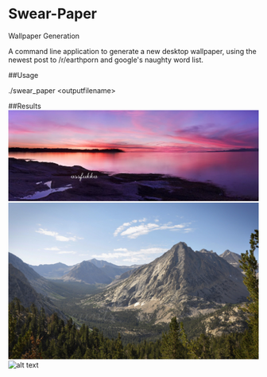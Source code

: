 # Swear-Paper
Wallpaper Generation

A command line application to generate a new desktop wallpaper, using the newest post to /r/earthporn and google's naughty word list.

##Usage

./swear_paper \<outputfilename>

##Results
![alt text](Results/assfukka.jpg "assfukka")
![alt text](Results/cunts.jpg "cunts")
![alt text](Results/buceta.jpg "buceta")

